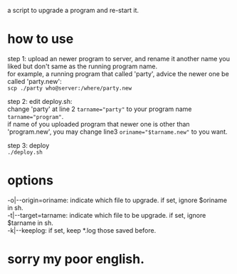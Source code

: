 a script to upgrade a program and re-start it.

# how to use
step 1: upload an newer program to server, and rename it another name you liked but don't same as the running program name.<br>
for example, a running program that called 'party', advice the newer one be called 'party.new':<br>
`scp ./party who@server:/where/party.new`

step 2: edit deploy.sh:<br>
change 'party' at line 2 `tarname="party"` to your program name `tarname="program"`.<br>
if name of you uploaded program that newer one is other than 'program.new', you may change line3 `oriname="$tarname.new"` to you want.

step 3: deploy<br>
`./deploy.sh`

# options
-o|--origin=oriname: indicate which file to upgrade. if set, ignore $oriname in sh. <br>
-t|--target=tarname: indicate which file to be upgrade. if set, ignore $tarname in sh. <br>
-k|--keeplog: if set, keep *.log those saved before.

# sorry my poor english.
